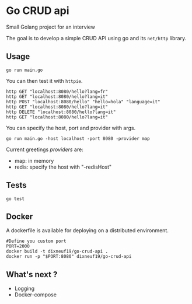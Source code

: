 # Go CRUD api

Small Golang project for an interview

The goal is to develop a simple CRUD API using go and its `net/http` library.

## Usage

```
go run main.go
```

You can then test it with `httpie`.

```
http GET "localhost:8080/hello?lang=fr"
http GET "localhost:8080/hello?lang=it"
http POST "localhost:8080/hello" "hello=hola" "language=it"
http GET "localhost:8080/hello?lang=it"
http DELETE "localhost:8080/hello?lang=it"
http GET "localhost:8080/hello?lang=it"
```

You can specify the host, port and provider with args.

```
go run main.go -host localhost -port 8080 -provider map
```

Current greetings *providers* are:
- map: in memory
- redis: specify the host with "-redisHost"

## Tests

```
go test
```

## Docker

A dockerfile is available for deploying on a distributed environment.

```
#Define you custom port
PORT=2000
docker build -t dixneuf19/go-crud-api .
docker run -p "$PORT:8080" dixneuf19/go-crud-api
```


## What's next ?

- Logging
- Docker-compose